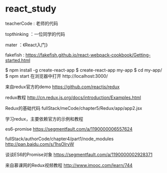 # react_study

teacherCode : 老师的代码

topthinking ：一位同学的代码

mater ：《React入门》

fakefish :
https://fakefish.github.io/react-webpack-cookbook/Getting-started.html

$ npm install -g create-react-app
$ create-react-app my-app
$ cd my-app/
$ npm start
在浏览器中打开 http://localhost:3000/


来自redux官方的demo
https://github.com/reactjs/redux

redux教程
http://cn.redux.js.org/docs/introduction/Examples.html

Redux的基础代码
fullStack/meCode/chapter5/Redux/app/app2.jsx

学习redux，主要依赖官方的示例和教程

es6-promise
https://segmentfault.com/a/1190000006557624

fullStack/authorCode/chapter4/part1/node_modules
http://pan.baidu.com/s/1hsOlryW

谈谈ES6的Promise对象
https://segmentfault.com/a/1190000002928371

来自慕课网的Redux视频教程
http://www.imooc.com/learn/744










